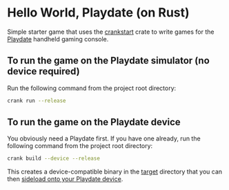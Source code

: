 # Hello World, Playdate (on Rust)

Simple starter game that uses the [crankstart](https://crates.io/crates/crankstart) crate to write games for the [Playdate](https://play.date) handheld gaming console. 

## To run the game on the Playdate simulator (no device required)

Run the following command from the project root directory:

```bash
crank run --release
```

## To run the game on the Playdate device

You obviously need a Playdate first. If you have one already, run the following command from the project root directory:

```bash
crank build --device --release
```

This creates a device-compatible binary in the [target](/target) directory that you can then [sideload onto your Playdate device](https://help.play.date/games/sideloading/).